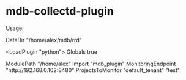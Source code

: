 mdb-collectd-plugin
===================

Usage:

<Plugin rrdtool>
    DataDir "/home/alex/mdb/rrd"
</Plugin>

<LoadPlugin "python">
  Globals true
</LoadPlugin>

<Plugin python>
  ModulePath "/home/alex"
  Import "mdb_plugin"
  <Module mdb_plugin>
    MonitoringEndpoint "http://192.168.0.102:8480"
    ProjectsToMonitor "default_tenant" "test"
  </Module>
</Plugin>
